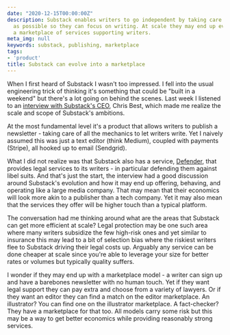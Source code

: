```yaml
---
date: "2020-12-15T00:00:00Z"
description: Substack enables writers to go independent by taking care of as much
  as possible so they can focus on writing. At scale they may end up evolving into
  a marketplace of services supporting writers.
meta_img: null
keywords: substack, publishing, marketplace
tags:
- 'product'
title: Substack can evolve into a marketplace
---
```


When I first heard of Substack I wasn't too impressed. I fell into the usual engineering trick of thinking it's something that could be "built in a weekend" but there's a lot going on behind the scenes. Last week I listened to an [interview with Substack's CEO](https://www.theverge.com/22159571/substack-ceo-chris-best-interview-newsletter-subscription-model-journalism-decoder-podcast), Chris Best, which made me realize the scale and scope of Substack's ambitions.

At the most fundamental level it's a product that allows writers to publish a newsletter - taking care of all the mechanics to let writers write. Yet I naively assumed this was just a text editor (think Medium), coupled with payments (Stripe), all hooked up to email (Sendgrid).

What I did not realize was that Substack also has a service, [Defender](https://blog.substack.com/p/legal-support-for-substack-writers), that provides legal services to its writers - in particular defending them against libel suits. And that's just the start, the interview had a good discussion around Substack's evolution and how it may end up offering, behaving, and operating like a large media company. That may mean that their economics will look more akin to a publisher than a tech company. Yet it may also mean that the services they offer will be higher touch than a typical platform.

The conversation had me thinking around what are the areas that Substack can get more efficient at scale? Legal protection may be one such area where many writers subsidize the few high-risk ones and yet similar to insurance this may lead to a bit of selection bias where the riskiest writers flee to Substack driving their legal costs up. Arguably any service can be done cheaper at scale since you're able to leverage your size for better rates or volumes but typically quality suffers.

I wonder if they may end up with a marketplace model - a writer can sign up and have a barebones newsletter with no human touch. Yet if they want legal support they can pay extra and choose from a variety of lawyers. Or if they want an editor they can find a match on the editor marketplace. An illustrator? You can find one on the illustrator marketplace. A fact-checker? They have a marketplace for that too. All models carry some risk but this may be a way to get better economics while providing reasonably strong services.
